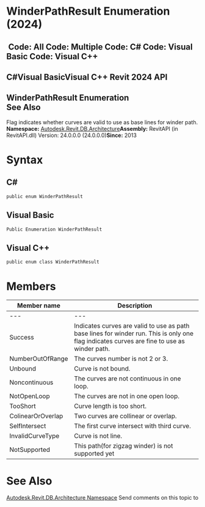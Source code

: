 # WinderPathResult Enumeration (2024)

﻿
 Code: All Code: Multiple Code: C# Code: Visual Basic Code: Visual C++   
---  
C#Visual BasicVisual C++
Revit 2024 API  
---  
WinderPathResult Enumeration  
See Also  
---  
Flag indicates whether curves are valid to use as base lines for winder path. 
**Namespace:** [Autodesk.Revit.DB.Architecture](720f0c58-cb2b-4f13-374a-7348ed0a1cd3.md "Autodesk.Revit.DB.Architecture Namespace")**Assembly:** RevitAPI (in RevitAPI.dll) Version: 24.0.0.0 (24.0.0.0)**Since:** 2013 
# Syntax
C#  
---  
```text
public enum WinderPathResult
```
  
Visual Basic  
---  
```text
Public Enumeration WinderPathResult
```
  
Visual C++  
---  
```text
public enum class WinderPathResult
```
  
# Members
| Member name | Description |
| --- | --- |
| --- | --- |
| Success | Indicates curves are valid to use as path base lines for winder run. This is only one flag indicates curves are fine to use as winder path. |
| NumberOutOfRange | The curves number is not 2 or 3. |
| Unbound | Curve is not bound. |
| Noncontinuous | The curves are not continuous in one loop. |
| NotOpenLoop | The curves are not in one open loop. |
| TooShort | Curve length is too short. |
| ColinearOrOverlap | Two curves are collinear or overlap. |
| SelfIntersect | The first curve intersect with third curve. |
| InvalidCurveType | Curve is not line. |
| NotSupported | This path(for zigzag winder) is not supported yet |

# See Also
[Autodesk.Revit.DB.Architecture Namespace](720f0c58-cb2b-4f13-374a-7348ed0a1cd3.md "Autodesk.Revit.DB.Architecture Namespace")
Send comments on this topic to 